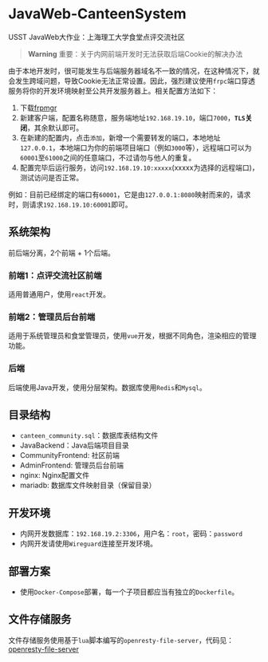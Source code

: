 # JavaWeb-CanteenSystem
USST JavaWeb大作业：上海理工大学食堂点评交流社区

> **Warning** 重要：关于内网前端开发时无法获取后端Cookie的解决办法

由于本地开发时，很可能发生与后端服务器域名不一致的情况，在这种情况下，就会发生跨域问题，导致Cookie无法正常设置。因此，强烈建议使用`frpc`端口穿透服务将你的开发环境映射至公共开发服务器上。相关配置方法如下：

1. 下载[frpmgr](https://github.com/koho/frpmgr/releases/tag/v1.15.1)
2. 新建客户端，配置名称随意，服务端地址`192.168.19.10`，端口`7000`，**`TLS`关闭**，其余默认即可。
3. 在新建的配置内，点击`添加`，新增一个需要转发的端口，本地地址`127.0.0.1`，本地端口为你的前端项目端口（例如`3000`等），远程端口可以为`60001`至`61000`之间的任意端口，不过请勿与他人的重复。
4. 配置完毕后运行服务，访问`192.168.19.10:xxxxx`(xxxxx为选择的远程端口)，测试访问是否正常。

例如：目前已经绑定的端口有`60001`，它是由`127.0.0.1:8080`映射而来的，请求时，则请求`192.168.19.10:60001`即可。


## 系统架构

前后端分离，2个前端 + 1个后端。

### 前端1：点评交流社区前端

适用普通用户，使用`react`开发。

### 前端2：管理员后台前端

适用于系统管理员和食堂管理员，使用`vue`开发，根据不同角色，渲染相应的管理功能。

### 后端

后端使用Java开发，使用分层架构。数据库使用`Redis`和`Mysql`。

## 目录结构

- `canteen_community.sql`：数据库表结构文件
- JavaBackend：Java后端项目目录
- CommunityFrontend: 社区前端
- AdminFrontend: 管理员后台前端
- nginx: Nginx配置文件
- mariadb: 数据库文件映射目录（保留目录）

## 开发环境

- 内网开发数据库：`192.168.19.2:3306`，用户名：`root`，密码：`password`
- 内网开发请使用`Wireguard`连接至开发环境。

## 部署方案

- 使用`Docker-Compose`部署，每一个子项目都应当有独立的`Dockerfile`。

## 文件存储服务

文件存储服务使用基于`lua`脚本编写的`openresty-file-server`，代码见：[openresty-file-server](https://github.com/vvbbnn00/openresty-file-server)
